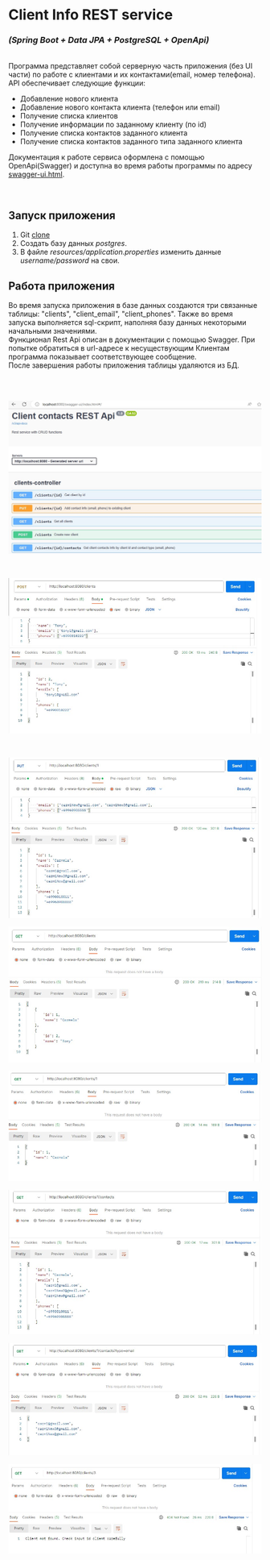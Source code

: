 # Client Info REST service
### *(Spring Boot + Data JPA + PostgreSQL + OpenApi)*

<br/>
Программа представляет собой серверную часть приложения (без UI части) по работе с клиентами и их контактами(email, номер телефона).
API обеспечивает следующие функции:

  * Добавление нового клиента
 * Добавление нового контакта клиента (телефон или email)
 * Получение списка клиентов
 * Получение информации по заданному клиенту (по id)
 * Получение списка контактов заданного клиента
 * Получение списка контактов заданного типа заданного клиента


Документация к работе сервиса оформлена с помощью OpenApi(Swagger) и доступна во время работы программы по адресу 
[swagger-ui.html](http://localhost:8080/swagger-ui.html/).
<br/>

<br/>


## Запуск приложения
1. Git [clone](https://github.com/Laboulaye/clients-info.git)
2. Создать базу данных *postgres*.
3. В файле *resources/application.properties* изменить данные *username/password* на свои.

## Работа приложения
Во время запуска приложения в базе данных создаются три связанные таблицы: "clients", "client_email", "client_phones". Также во время запуска выполняется sql-скрипт, наполняя базу данных некоторыми начальными значениями.<br/>
Функционал Rest Api описан в документации с помощью Swagger. При попытке обратиться в url-адресе к несуществующим Клиентам программа показывает соответствующее сообщение.<br/>
После завершения работы приложения таблицы удаляются из БД.

<br/>
<br/>

![image1](ClientsInfo/src/main/resources/static/7.jpg)

<br/>

![image2](ClientsInfo/src/main/resources/static/1.jpg)

<br/>

![image3](ClientsInfo/src/main/resources/static/2.jpg)
<br/>

![image4](ClientsInfo/src/main/resources/static/3.jpg)
<br/>

![image5](ClientsInfo/src/main/resources/static/4.jpg)
<br/>

![image6](ClientsInfo/src/main/resources/static/5.jpg)
<br/>

![image7](ClientsInfo/src/main/resources/static/6.jpg)
<br/>

![image8](ClientsInfo/src/main/resources/static/8.jpg)
